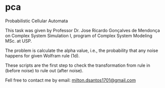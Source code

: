 # pca
Probabilistic Cellular Automata

This task was given by Professor Dr. Jose Ricardo Gonçalves de Mendonça on Complex System Simulation I, program of Complex System Modeling MSc. at USP.

The problem is calculate the alpha value, i.e., the probability that any noise happens for given Wolfram rule (1d).

These scripts are the first step to check the transformation from rule in (before noise) to rule out (after noise).


Fell free to contact me by email: milton.dsantos1701@gmail.com
